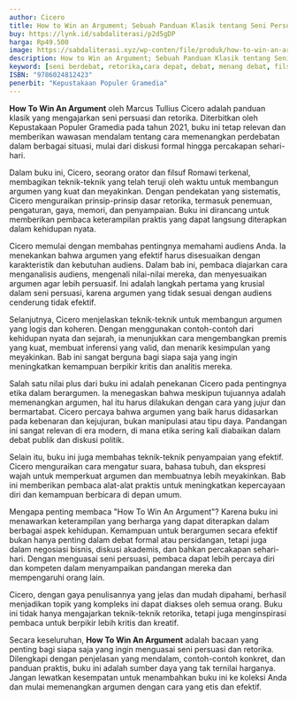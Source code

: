 ```yaml
---
author: Cicero
title: How to Win an Argument; Sebuah Panduan Klasik tentang Seni Persuasi
buy: https://lynk.id/sabdaliterasi/p2d5gDP
harga: Rp49.500
image: https://sabdaliterasi.xyz/wp-conten/file/produk/how-to-win-an-argument-sebuah-panduan-klasik-tentang-seni-persuasi.jpg
description: How to Win an Argument; Sebuah Panduan Klasik tentang Seni Persuasi merupakan salah satu buku filosofi karangan Marcus Tullius Cicero. Buku ini akan m
keyword: [seni berdebat, retorika,cara depat, debat, menang debat, filsuf berdebat, debat filsafat]
ISBN: "9786024812423"
penerbit: "Kepustakaan Populer Gramedia"
---
```

<p><strong>How To Win An Argument</strong> oleh Marcus Tullius Cicero adalah panduan klasik yang mengajarkan seni persuasi dan retorika. Diterbitkan oleh Kepustakaan Populer Gramedia pada tahun 2021, buku ini tetap relevan dan memberikan wawasan mendalam tentang cara memenangkan perdebatan dalam berbagai situasi, mulai dari diskusi formal hingga percakapan sehari-hari.</p><p>Dalam buku ini, Cicero, seorang orator dan filsuf Romawi terkenal, membagikan teknik-teknik yang telah teruji oleh waktu untuk membangun argumen yang kuat dan meyakinkan. Dengan pendekatan yang sistematis, Cicero menguraikan prinsip-prinsip dasar retorika, termasuk penemuan, pengaturan, gaya, memori, dan penyampaian. Buku ini dirancang untuk memberikan pembaca keterampilan praktis yang dapat langsung diterapkan dalam kehidupan nyata.</p><p>Cicero memulai dengan membahas pentingnya memahami audiens Anda. Ia menekankan bahwa argumen yang efektif harus disesuaikan dengan karakteristik dan kebutuhan audiens. Dalam bab ini, pembaca diajarkan cara menganalisis audiens, mengenali nilai-nilai mereka, dan menyesuaikan argumen agar lebih persuasif. Ini adalah langkah pertama yang krusial dalam seni persuasi, karena argumen yang tidak sesuai dengan audiens cenderung tidak efektif.</p><p>Selanjutnya, Cicero menjelaskan teknik-teknik untuk membangun argumen yang logis dan koheren. Dengan menggunakan contoh-contoh dari kehidupan nyata dan sejarah, ia menunjukkan cara mengembangkan premis yang kuat, membuat inferensi yang valid, dan menarik kesimpulan yang meyakinkan. Bab ini sangat berguna bagi siapa saja yang ingin meningkatkan kemampuan berpikir kritis dan analitis mereka.</p><p>Salah satu nilai plus dari buku ini adalah penekanan Cicero pada pentingnya etika dalam berargumen. Ia menegaskan bahwa meskipun tujuannya adalah memenangkan argumen, hal itu harus dilakukan dengan cara yang jujur dan bermartabat. Cicero percaya bahwa argumen yang baik harus didasarkan pada kebenaran dan kejujuran, bukan manipulasi atau tipu daya. Pandangan ini sangat relevan di era modern, di mana etika sering kali diabaikan dalam debat publik dan diskusi politik.</p><p>Selain itu, buku ini juga membahas teknik-teknik penyampaian yang efektif. Cicero menguraikan cara mengatur suara, bahasa tubuh, dan ekspresi wajah untuk memperkuat argumen dan membuatnya lebih meyakinkan. Bab ini memberikan pembaca alat-alat praktis untuk meningkatkan kepercayaan diri dan kemampuan berbicara di depan umum.</p><p>Mengapa penting membaca "How To Win An Argument"? Karena buku ini menawarkan keterampilan yang berharga yang dapat diterapkan dalam berbagai aspek kehidupan. Kemampuan untuk berargumen secara efektif bukan hanya penting dalam debat formal atau persidangan, tetapi juga dalam negosiasi bisnis, diskusi akademis, dan bahkan percakapan sehari-hari. Dengan menguasai seni persuasi, pembaca dapat lebih percaya diri dan kompeten dalam menyampaikan pandangan mereka dan mempengaruhi orang lain.</p><p>Cicero, dengan gaya penulisannya yang jelas dan mudah dipahami, berhasil menjadikan topik yang kompleks ini dapat diakses oleh semua orang. Buku ini tidak hanya mengajarkan teknik-teknik retorika, tetapi juga menginspirasi pembaca untuk berpikir lebih kritis dan kreatif.</p><p>Secara keseluruhan, <strong>How To Win An Argument</strong> adalah bacaan yang penting bagi siapa saja yang ingin menguasai seni persuasi dan retorika. Dilengkapi dengan penjelasan yang mendalam, contoh-contoh konkret, dan panduan praktis, buku ini adalah sumber daya yang tak ternilai harganya. Jangan lewatkan kesempatan untuk menambahkan buku ini ke koleksi Anda dan mulai memenangkan argumen dengan cara yang etis dan efektif.</p>


